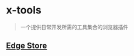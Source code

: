 # x-tools
> 一个提供日常开发所需的工具集合的浏览器插件

## [Edge Store](https://microsoftedge.microsoft.com/addons/detail/mchafbpemedphelmppmflakeihnnmejp)
